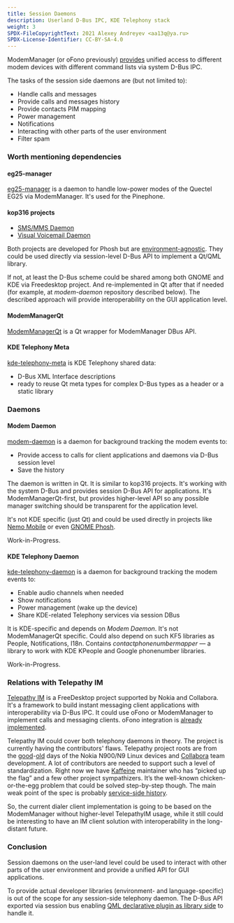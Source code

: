 ```yaml
---
title: Session Daemons
description: Userland D-Bus IPC, KDE Telephony stack
weight: 3
SPDX-FileCopyrightText: 2021 Alexey Andreyev <aa13q@ya.ru>
SPDX-License-Identifier: CC-BY-SA-4.0
---
```


ModemManager (or oFono previously) [provides](../system-daemon-userland-dbus-ipc-level) unified access to different modem devices with different command lists via system D-Bus IPC.

The tasks of the session side daemons are (but not limited to):

+ Handle calls and messages
+ Provide calls and messages history
+ Provide contacts PIM mapping
+ Power management
+ Notifications
+ Interacting with other parts of the user environment
+ Filter spam

### Worth mentioning dependencies

#### eg25-manager

[eg25-manager](https://gitlab.com/mobian1/devices/eg25-manager) is a daemon to handle low-power modes of the Quectel EG25 via ModemManager. It's used for the Pinephone.

#### kop316 projects

+ [SMS/MMS Daemon](https://gitlab.com/kop316/mmsd)
+ [Visual Voicemail Daemon](https://gitlab.com/kop316/vvmd)

Both projects are developed for Phosh but are [environment-agnostic](https://gitlab.com/kop316/vvmd/-/issues/5). They could be used directly via session-level D-Bus API to implement a Qt/QML library.

If not, at least the D-Bus scheme could be shared among both GNOME and KDE via Freedesktop project. And re-implemented in Qt after that if needed (for example, at _modem-daemon_ repository described below). The described approach will provide interoperability on the GUI application level.

#### ModemManagerQt

[ModemManagerQt](https://invent.kde.org/frameworks/modemmanager-qt) is a Qt wrapper for ModemManager DBus API.

#### KDE Telephony Meta

[kde-telephony-meta](https://invent.kde.org/andreyev/kde-telephony-meta/) is KDE Telephony shared data:

+ D-Bus XML Interface descriptions
+ ready to reuse Qt meta types for complex D-Bus types as a header or a static library

### Daemons

#### Modem Daemon

[modem-daemon](https://invent.kde.org/andreyev/modem-daemon) is a daemon for background tracking the modem events to:

+ Provide access to calls for client applications and daemons via D-Bus session level
+ Save the history

The daemon is written in Qt. It is similar to kop316 projects. It's working with the system D-Bus and provides session D-Bus API for applications. It's ModemManagerQt-first, but provides higher-level API so any possible manager switching should be transparent for the application level. 

It's not KDE specific (just Qt) and could be used directly in projects like [Nemo Mobile](https://nemomobile.net/) or even [GNOME Phosh](https://gitlab.gnome.org/World/Phosh/phosh).

Work-in-Progress.

#### KDE Telephony Daemon

[kde-telephony-daemon](https://invent.kde.org/andreyev/kde-telephony-daemon) is a daemon for background tracking the modem events to:

+ Enable audio channels when needed
+ Show notifications
+ Power management (wake up the device)
+ Share KDE-related Telephony services via session DBus

It is KDE-specific and depends on _Modem Daemon_. It's not ModemManagerQt specific. Could also depend on such KF5 libraries as People, Notifications, I18n. Contains _contactphonenumbermapper_ — a library to work with KDE KPeople and Google phonenumber libraries.

Work-in-Progress.

### Relations with Telepathy IM

[Telepathy IM](https://github.com/TelepathyIM/wiki/wiki) is a FreeDesktop project supported by Nokia and Collabora. It's a framework to build instant messaging client applications with interoperability via D-Bus IPC. It could use oFono or ModemManager to implement calls and messaging clients. oFono integration is [already implemented](https://github.com/TelepathyIM/telepathy-qt/wiki/Connection-Managers#gsm).

Telepathy IM could cover both telephony daemons in theory. The project is currently having the contributors' flaws. Telepathy project roots are from the [good](https://translate.yandex.ru/translate?url=https%3A%2F%2Fhabr.com%2Fru%2Fpost%2F171325%2F&lang=ru-en)-[old](https://en.wikipedia.org/wiki/Peter_principle) days of the Nokia N900/N9 Linux devices and [Collabora](https://mail.gnome.org/archives/desktop-devel-list/2017-September/msg00047.html) team development. A lot of contributors are needed to support such a level of standardization. Right now we have [Kaffeine](https://matrix.to/#/@kaffeine:matrix.org) maintainer who has “picked up the flag” and a few other project sympathizers. It’s the well-known chicken-or-the-egg problem that could be solved step-by-step though. The main weak point of the spec is probably [service-side history](https://github.com/TelepathyIM/wiki/wiki/Specification-TODO-list#service-side-history).

So, the current dialer client implementation is going to be based on the ModemManager without higher-level TelepathyIM usage, while it still could be interesting to have an IM client solution with interoperability in the long-distant future.

### Conclusion

Session daemons on the user-land level could be used to interact with other parts of the user environment and provide a unified API for GUI applications.

To provide actual developer libraries (environment- and language-specific) is out of the scope for any session-side telephony daemon. The D-Bus API exported via session bus enabling [QML declarative plugin as library side](../qml-declarative-plugin-layer) to handle it.
